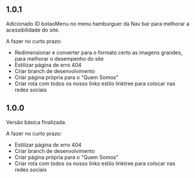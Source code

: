 ## 1.0.1
Adicionado ID botaoMenu no menu hamburguer da Nav bar para melhorar a acessibilidade do site.

A fazer no curto prazo:
  - Redimensionar e converter para o formato certo as imagens grandes, para melhorar o desempenho do site
  - Estilizar página de erro 404
  - Criar branch de desenvolvimento
  - Criar página própria para o "Quem Somos"
  - Criar rota com todos os nosso links estilo linktree para colocar nas redes sociais

## 1.0.0
Versão básica finalizada.

A fazer no curto prazo:
  - Estilizar página de erro 404
  - Criar branch de desenvolvimento
  - Criar página própria para o "Quem Somos"
  - Criar rota com todos os nosso links estilo linktree para colocar nas redes sociais